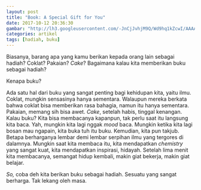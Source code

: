 ```yaml
---
layout: post
title: "Book: A Special Gift for You"
date: 2017-10-12 20:36:30
gambar: "http://lh3.googleusercontent.com/-JnCjJvhjM9Q/Wd9hq1kZcwI/AAAAAAAACc0/GfbBnUIdKh0EStUhffirhYqqKn7je8QtwCLcBGAs/s900/flat%252C1000x1000%252C075%252Cf.u1.jpg"
categories: artikel
tags: [hadiah, buku]
---
```


Biasanya, barang apa yang kamu berikan kepada orang lain sebagai hadiah? Coklat? Pakaian? _Cake_? Bagaimana kalau kita memberikan buku sebagai hadiah?

Kenapa buku?

Ada satu hal dari buku yang sangat penting bagi kehidupan kita, yaitu ilmu. Coklat, mungkin sensasinya hanya sementara. Walaupun mereka berkata bahwa coklat bisa memberikan rasa bahagia, namun itu hanya sementara. Pakaian, memang sih bisa awet. _Cake_, setelah habis, tinggal kenangan. Kalau buku? Kita bisa membacanya kapanpun, tak perlu saat itu langsung kita baca. Yah, mungkin kita lagi nggak _mood_ baca. Mungkin ketika kita lagi bosan mau ngapain, kita buka tuh itu buku. Kemudian, kita pun takjub. Betapa berharganya lembar demi lembar serpihan ilmu yang tergores di dalamnya. Mungkin saat kita membaca itu, kita mendapatkan _chemistry_ yang sangat kuat, kita mendapatkan inspirasi, hidayah. Setelah lima menit kita membacanya, semangat hidup kembali, makin giat bekerja, makin giat belajar.

_So,_ coba deh kita berikan buku sebagai hadiah. Sesuatu yang sangat berharga. Tak lekang oleh masa.